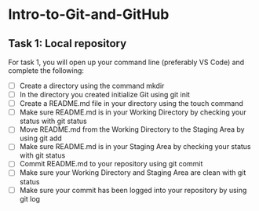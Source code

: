 # Intro-to-Git-and-GitHub

## Task 1: Local repository

For task 1, you will open up your command line (preferably VS Code) and complete the following:
- [ ] Create a directory using the command mkdir
- [ ] In the directory you created initialize Git using git init
- [ ] Create a README.md file in your directory using the touch command
- [ ] Make sure README.md is in your Working Directory by checking your status with git status
- [ ] Move README.md from the Working Directory to the Staging Area by using git add
- [ ] Make sure README.md is in your Staging Area by checking your status with git status
- [ ] Commit README.md to your repository using git commit
- [ ] Make sure your Working Directory and Staging Area are clean with git status
- [ ] Make sure your commit has been logged into your repository by using git log